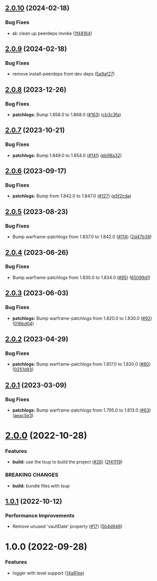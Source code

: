 ## [2.0.10](https://github.com/WFCD/warframe-relic-data/compare/v2.0.9...v2.0.10) (2024-02-18)


### Bug Fixes

* **ci:** clean up peerdeps invoke ([1f48164](https://github.com/WFCD/warframe-relic-data/commit/1f48164342287b54d3babb21fef3ed41af31c519))

## [2.0.9](https://github.com/WFCD/warframe-relic-data/compare/v2.0.8...v2.0.9) (2024-02-18)


### Bug Fixes

* remove install-peerdeps from dev deps ([5a9af27](https://github.com/WFCD/warframe-relic-data/commit/5a9af27fdb0db96c5bcaf560e7c01ea8d8b5c442))

## [2.0.8](https://github.com/WFCD/warframe-relic-data/compare/v2.0.7...v2.0.8) (2023-12-26)


### Bug Fixes

* **patchlogs:** Bump 1.858.0 to 1.868.0 ([#163](https://github.com/WFCD/warframe-relic-data/issues/163)) ([cb3c3fa](https://github.com/WFCD/warframe-relic-data/commit/cb3c3fafd24495f5d3191d9b520467b423e740d1))

## [2.0.7](https://github.com/WFCD/warframe-relic-data/compare/v2.0.6...v2.0.7) (2023-10-21)


### Bug Fixes

* **patchlogs:** Bump 1.849.0 to 1.854.0 ([#141](https://github.com/WFCD/warframe-relic-data/issues/141)) ([eb98a32](https://github.com/WFCD/warframe-relic-data/commit/eb98a327a886e95ad7a207879cdd275cc39ae605))

## [2.0.6](https://github.com/WFCD/warframe-relic-data/compare/v2.0.5...v2.0.6) (2023-09-17)


### Bug Fixes

* **patchlogs:** Bump from 1.842.0 to 1.847.0 ([#127](https://github.com/WFCD/warframe-relic-data/issues/127)) ([e5f2cda](https://github.com/WFCD/warframe-relic-data/commit/e5f2cdadefd177459f347f55ed7b7bcbc9611c8d))

## [2.0.5](https://github.com/WFCD/warframe-relic-data/compare/v2.0.4...v2.0.5) (2023-08-23)


### Bug Fixes

* Bump warframe-patchlogs from 1.837.0 to 1.842.0 ([#114](https://github.com/WFCD/warframe-relic-data/issues/114)) ([2d47b39](https://github.com/WFCD/warframe-relic-data/commit/2d47b39e1bd890dd264db0c99f18a21a68f10c6a))

## [2.0.4](https://github.com/WFCD/warframe-relic-data/compare/v2.0.3...v2.0.4) (2023-06-26)


### Bug Fixes

* Bump warframe-patchlogs from 1.830.0 to 1.834.0 ([#95](https://github.com/WFCD/warframe-relic-data/issues/95)) ([65099d1](https://github.com/WFCD/warframe-relic-data/commit/65099d18734f6c5857e68fb132bb721f237faf84))

## [2.0.3](https://github.com/WFCD/warframe-relic-data/compare/v2.0.2...v2.0.3) (2023-06-03)


### Bug Fixes

* **patchlogs:** Bump warframe-patchlogs from 1.820.0 to 1.830.0 ([#92](https://github.com/WFCD/warframe-relic-data/issues/92)) ([016bd04](https://github.com/WFCD/warframe-relic-data/commit/016bd04db9b2536660df6b4f1760b001e3885422))

## [2.0.2](https://github.com/WFCD/warframe-relic-data/compare/v2.0.1...v2.0.2) (2023-04-29)


### Bug Fixes

* **patchlogs:** Bump warframe-patchlogs from 1.817.0 to 1.820.0 ([#80](https://github.com/WFCD/warframe-relic-data/issues/80)) ([0251d93](https://github.com/WFCD/warframe-relic-data/commit/0251d93b481c0b5633228b8daf6367a9aba149f4))

## [2.0.1](https://github.com/WFCD/warframe-relic-data/compare/v2.0.0...v2.0.1) (2023-03-09)


### Bug Fixes

* **patchlogs:** Bump warframe-patchlogs from 1.795.0 to 1.813.0 ([#63](https://github.com/WFCD/warframe-relic-data/issues/63)) ([aeac5e3](https://github.com/WFCD/warframe-relic-data/commit/aeac5e306cdff1359feb84affa92e936c7da72b2))

# [2.0.0](https://github.com/WFCD/warframe-relic-data/compare/v1.0.1...v2.0.0) (2022-10-28)


### Features

* **build:** use the tsup to build the project ([#26](https://github.com/WFCD/warframe-relic-data/issues/26)) ([2f41119](https://github.com/WFCD/warframe-relic-data/commit/2f411194f16e237bd5f55dc582c389c34c86d0fd))


### BREAKING CHANGES

* **build:** bundle files with tsup

## [1.0.1](https://github.com/WFCD/warframe-relic-data/compare/v1.0.0...v1.0.1) (2022-10-12)


### Performance Improvements

* Remove unused 'vaultDate' property ([#17](https://github.com/WFCD/warframe-relic-data/issues/17)) ([5b4d646](https://github.com/WFCD/warframe-relic-data/commit/5b4d646e5dfdc4367b10a008f1ecb045af285088))

# 1.0.0 (2022-09-28)


### Features

* logger with level support ([14a81ee](https://github.com/WFCD/warframe-relic-data/commit/14a81eeea0fc8144ef76ec960c8d5e17762211b7))
